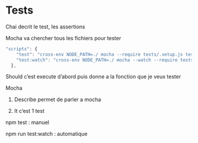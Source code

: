 # Tests
Chai decrit le test, les assertions

Mocha va chercher tous les fichiers pour tester
```javascript
"scripts": {
    "test": "cross-env NODE_PATH=./ mocha --require tests/.setup.js tests/**/*.test.js",
    "test:watch": "cross-env NODE_PATH=./ mocha --watch --require tests/.setup.js tests/**/*.test.js",
  },

```

Should c’est execute d’abord puis donne a la fonction que je veux tester

Mocha

1. Describe permet de parler a mocha

2. It c’est 1 test


npm test : manuel

npm run test:watch : automatique
